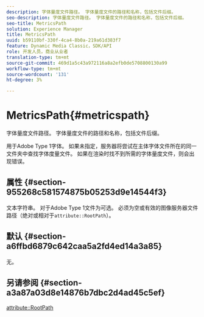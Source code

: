```yaml
---
description: 字体量度文件路径。 字体量度文件的路径和名称，包括文件后缀。
seo-description: 字体量度文件路径。 字体量度文件的路径和名称，包括文件后缀。
seo-title: MetricsPath
solution: Experience Manager
title: MetricsPath
uuid: b59110bf-330f-4ca4-8b0a-219a61d383f7
feature: Dynamic Media Classic，SDK/API
role: 开发人员，商业从业者
translation-type: tm+mt
source-git-commit: 469d1a5c43a972116a8a2efb0de5708800130a99
workflow-type: tm+mt
source-wordcount: '131'
ht-degree: 3%

---
```



# MetricsPath{#metricspath}

字体量度文件路径。 字体量度文件的路径和名称，包括文件后缀。

用于Adobe Type 1字体。 如果未指定，服务器将尝试在主体字体文件所在的同一文件夹中查找字体度量文件。 如果在渲染时找不到所需的字体量度文件，则会出现错误。

## 属性 {#section-955268c581574875b05253d9e14544f3}

文本字符串。 对于Adobe Type 1文件为可选。 必须为空或有效的图像服务器文件路径（绝对或相对于`attribute::RootPath`）。

## 默认 {#section-a6ffbd6879c642caa5a2fd4ed14a3a85}

无。

## 另请参阅 {#section-a3a87a03d8e14876b7dbc2d4ad45c5ef}

[attribute::RootPath](/help/aem-is-ir-api/is-api/image-catalog/image-serving-api-ref/c-image-catalog-reference/c-attributes-reference/r-rootpath.md)
